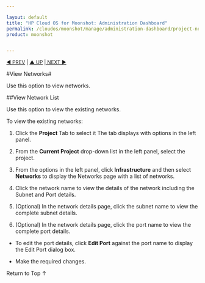 ```yaml
---

layout: default
title: "HP Cloud OS for Moonshot: Administration Dashboard"
permalink: /cloudos/moonshot/manage/administration-dashboard/project-networks/
product: moonshot


---
```


<script>

function PageRefresh {
onLoad="window.refresh"
}

PageRefresh();

</script>

<p style="font-size: small;"> <a href="/cloudos/moonshot/manage/administration-dashboard/project-images/">&#9664; PREV</a> | <a href="/cloudos/moonshot/manage/administration-dashboard/working-with-project-tab/">&#9650; UP</a> |<a href="/cloudos/moonshot/manage/administration-dashboard/manage-access-and-security/"> NEXT &#9654; </p></a>

#View Networks#

Use this option to view  networks. 



##View Network List <a name= "View Network List"></a>

Use this option to view the existing networks. 

To view the existing networks:

1. Click the **Project** Tab to select it The tab displays with options in the left panel.

2. From the **Current Project** drop-down list in the left panel, select the project.

3. From the options in the left panel, click **Infrastructure** and then select **Networks** to display the Networks page with a list of networks.

4. Click the network name to view the details of the network including the Subnet and Port details.

5. (Optional) In the network details page, click the subnet name to view the complete subnet details.

6. (Optional) In the network details page, click the port name to view the complete port details.

 * To edit the port details, click **Edit Port** against the port name to display the Edit Port dialog box.

  * Make the required changes.

<a href="#top" style="padding:14px 0px 14px 0px; text-decoration: none;"> Return to Top &#8593; </a>

